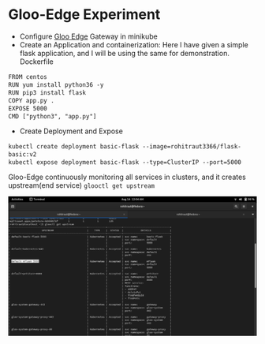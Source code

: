 # Gloo-Edge Experiment

- Configure [Gloo Edge](https://docs.solo.io/gloo-edge/latest/getting_started/) Gateway in minikube
- Create an Application and containerization: Here I have given a simple flask application, and I will be using the same for demonstration.
Dockerfile
```
FROM centos
RUN yum install python36 -y
RUN pip3 install flask
COPY app.py .
EXPOSE 5000
CMD ["python3", "app.py"]
```

- Create Deployment and Expose 
```
kubectl create deployment basic-flask --image=rohitraut3366/flask-basic:v2
kubectl expose deployment basic-flask --type=ClusterIP --port=5000
```
Gloo-Edge continuously monitoring all services in clusters, and it creates upstream(end service)
`glooctl get upstream`

<img src="./Images/img1.png" alt="Image" style="float: left; margin-right: 10px;" />